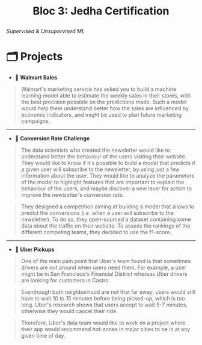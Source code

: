 # <p align="center">Bloc 3: Jedha Certification</p>
  
*Supervised & Unsupervised ML*

#  🗂️ Projects
- 🏪 **Walmart Sales**

> Walmart's marketing service has asked you to build a machine learning model able to estimate the weekly sales in their stores, with the best precision possible on the predictions made. Such a model would help them understand better how the sales are influenced by economic indicators, and might be used to plan future marketing campaigns.

----------

- 📧 **Conversion Rate Challenge**
> The data scientists who created the newsletter would like to understand better the behaviour of the users visiting their website. They would like to know if it's possible to build a model that predicts if a given user will subscribe to the newsletter, by using just a few information about the user. They would like to analyze the parameters of the model to highlight features that are important to explain the behaviour of the users, and maybe discover a new lever for action to improve the newsletter's conversion rate.

> They designed a competition aiming at building a model that allows to predict the conversions (i.e. when a user will subscribe to the newsletter). To do so, they open-sourced a dataset containing some data about the traffic on their website. To assess the rankings of the different competing teams, they decided to use the f1-score.

----------
- 🚖 **Uber Pickups**
> One of the main pain point that Uber's team found is that sometimes drivers are not around when users need them. For example, a user might be in San Francisco's Financial District whereas Uber drivers are looking for customers in Castro.

> Eventhough both neighborhood are not that far away, users would still have to wait 10 to 15 minutes before being picked-up, which is too long. Uber's research shows that users accept to wait 5-7 minutes, otherwise they would cancel their ride.

> Therefore, Uber's data team would like to work on a project where their app would recommend hot-zones in major cities to be in at any given time of day.
        
